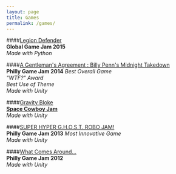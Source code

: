 ```yaml
---
layout: page
title: Games
permalink: /games/
---
```


####[Legion Defender](http://globalgamejam.org/2015/games/legion-defender)  
**Global Game Jam 2015**  
*Made with Python*

####[A Gentleman's Agreement : Billy Penn's Midnight Takedown](http://mfindlater.itch.io/gentlemens-agreement)  
**Philly Game Jam 2014**
*Best Overall Game*  
*"WTF?" Award*  
*Best Use of Theme*  
*Made with Unity*

####[Gravity Bloke](http://mfindlater.itch.io/gravity-bloke)  
**[Space Cowboy Jam](http://itch.io/jam/space-cowboy-jam)**  
*Made with Unity*

####[SUPER HYPER G.H.O.S.T. ROBO JAM!](https://github.com/mfindlater/PGJ2013)  
**Philly Game Jam 2013**
*Most Innovative Game*   
*Made with Unity*

####[What Comes Around...](https://github.com/mfindlater/PGJ2012)  
**Philly Game Jam 2012**  
*Made with Unity*
